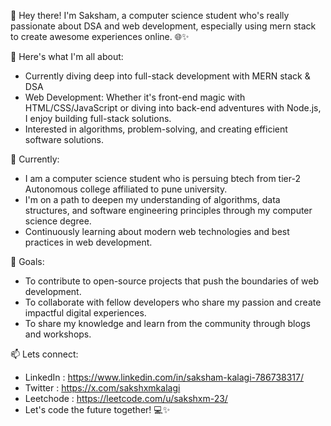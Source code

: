 👋 Hey there! I'm Saksham, a computer science student who's really passionate about DSA and web development, especially using mern stack to create awesome experiences online. 🌐✨

🎨 Here's what I'm all about:
- Currently diving deep into full-stack development with MERN stack & DSA
- Web Development: Whether it's front-end magic with HTML/CSS/JavaScript or diving into back-end adventures with Node.js, I enjoy building full-stack solutions.
- Interested in algorithms, problem-solving, and creating efficient software solutions.

💼 Currently:
- I am a computer science student who is persuing btech from tier-2 Autonomous college affiliated to pune university. 
- I'm on a path to deepen my understanding of algorithms, data structures, and software engineering principles through my computer science degree.
- Continuously learning about modern web technologies and best practices in web development.

🚀 Goals:
- To contribute to open-source projects that push the boundaries of web development.
- To collaborate with fellow developers who share my passion and create impactful digital experiences.
- To share my knowledge and learn from the community through blogs and workshops.

📫 Lets connect:
- LinkedIn : https://www.linkedin.com/in/saksham-kalagi-786738317/
- Twitter : https://x.com/sakshxmkalagi
- Leetchode : https://leetcode.com/u/sakshxm-23/
- Let's code the future together! 💻✨
